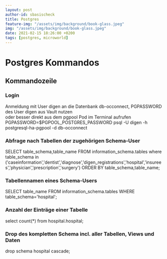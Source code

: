 ```yaml
---
layout: post
author-id: sbasischeck
title: Postgres
feature-img: "/assets/img/background/book-glass.jpeg"
img: "/assets/img/background/book-glass.jpeg"
date: 2021-02-15 18:26:00 +0200
tags: [postgres, microworld]
---
```


# Postgres Kommandos

## Kommandozeile

### Login
Anmeldung mit User digen an die Datenbank db-occonnect, PGPASSWORD des User digen aus Vault nutzen  
oder besser direkt aus dem pgpool Pod im Terminal aufrufen  
PGPASSWORD=$PGPOOL_POSTGRES_PASSWORD psql -U digen -h postgresql-ha-pgpool -d db-occonnect

### Abfrage nach Tabellen der zugehörigen Schema-User
SELECT table_schema,table_name FROM information_schema.tables where table_schema in ('caseinformation','dentist','diagnose','digen_registrations','hospital','insurees','physician','prescription','surgery') ORDER BY table_schema,table_name;
### Tabellennamen eines Schema-Users
SELECT table_name FROM information_schema.tables WHERE table_schema='hospital';
### Anzahl der Einträge einer Tabelle
select count(*) from hospital.hospital;
### Drop des kompletten Schema incl. aller Tabellen, Views und Daten
drop schema hospital cascade;